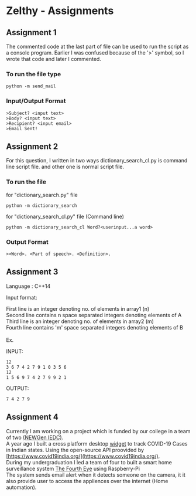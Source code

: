 # Zelthy - Assignments

## Assignment 1

The commented code at the last part of file can be used to run the script as a console program.
Earlier I was confused because of the '>' symbol, so I wrote that code and later I commented.

### To run the file type
```
python -m send_mail
```
### Input/Output Format
```
>Subject? <input text>
>Body? <input text>
>Recipient? <input email>
>Email Sent!
```

## Assignment 2

For this question, I written in two ways dictionary_search_cl.py is command line script file.
and other one is normal script file.

### To run the file

for "dictionary_search.py" file
```
python -m dictionary_search
```
for "dictionary_search_cl.py" file (Command line)
```
python -m dictionary_search_cl Word?<userinput...a word>
```
### Output Format 
```
><Word>. <Part of speech>. <Definition>.
```

## Assignment 3

Language : C++14

Input format:

First line is an integer denoting no. of elements in array1 (n) <br>
Second line contains n space separated integers denoting elements of A <br>
Third line is an integer denoting no. of elements in array2 (m)<br>
Fourth line contains 'm' space separated integers denoting elements of B<br><br>
Ex. 

INPUT:
```
12
3 6 7 4 2 7 9 1 0 3 5 6
12
1 5 6 9 7 4 2 7 9 9 2 1
```
OUTPUT:
```
7 4 2 7 9
```


## Assignment 4

Currently I am working on a project which is funded by our college in a team of two [(NEWGen IEDC)](https://newgeniedc.iiita.ac.in/).<br> A year ago I built a cross platform desktop [widget](https://github.com/hemantlader/Corona-Widget) to track COVID-19 Cases in Indian states. Using the open-source API proovided by [https://www.covid19india.org/](https://www.covid19india.org/).
<br>
During my undergraduation I led a team of four to built a smart home surveillance system [The Fourth Eye](https://github.com/hemantlader/the-fourth-eye) using Raspberry-Pi<br>
The system sends email alert when it detects someone on the camera, it it also provide user to access the appliences over the internet (Home automation).